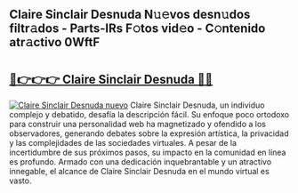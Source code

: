 ## Claire Sinclair Desnuda N𝚞𝚎vos desn𝚞dos filtr𝚊dos - Parts-IRs F𝚘tos vid𝚎o - C𝚘ntenido atr𝚊ctivo 0WftF

# <h2><a href="http://mb1iet.tromn.icu/?c=Claire+Sinclair+Desnuda">🔗👉👉👉 Claire Sinclair Desnuda 🔗🔗</a></h2>

[![Claire Sinclair Desnuda nuevo](https://i.imgur.com/pEAQMta.gif)](http://mb1iet.tromn.icu/?c=Claire+Sinclair+Desnuda)
Claire Sinclair Desnuda, un individuo complejo y debatido, desafía la descripción fácil. Su enfoque poco ortodoxo para construir una personalidad web ha magnetizado y ofendido a los observadores, generando debates sobre la expresión artística, la privacidad y las complejidades de las sociedades virtuales. A pesar de la incertidumbre de sus próximos pasos, su impacto en la comunidad en línea es profundo. Armado con una dedicación inquebrantable y un atractivo innegable, el alcance de Claire Sinclair Desnuda en el mundo virtual es vasto.
